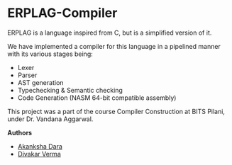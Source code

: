 # ERPLAG-Compiler

ERPLAG is a language inspired from C, but is a simplified version of it.

We have implemented a compiler for this language in a pipelined manner with its various stages being:
  * Lexer
  * Parser
  * AST generation
  * Typechecking & Semantic checking
  * Code Generation (NASM 64-bit compatible assembly)

This project was a part of the course Compiler Construction at BITS Pilani, under Dr. Vandana Aggarwal.

**Authors**
* [Akanksha Dara](https://github.com/akankshadara)
* [Divakar Verma](https://github.com/vdivakar)
